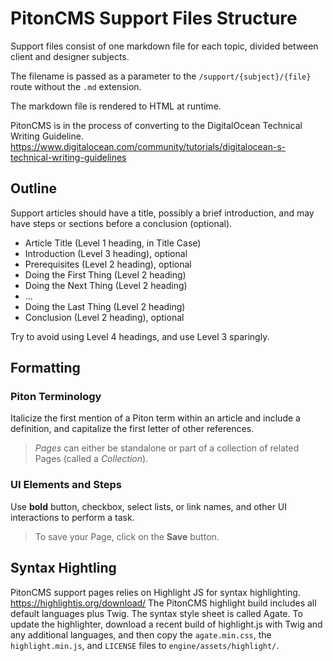 # PitonCMS Support Files Structure

Support files consist of one markdown file for each topic, divided between client and designer subjects.

The filename is passed as a parameter to the `/support/{subject}/{file}` route without the `.md` extension.

The markdown file is rendered to HTML at runtime.

PitonCMS is in the process of converting to the DigitalOcean Technical Writing Guideline.
https://www.digitalocean.com/community/tutorials/digitalocean-s-technical-writing-guidelines

## Outline
Support articles should have a title, possibly a brief introduction, and may have steps or sections before a conclusion (optional).

- Article Title (Level 1 heading, in Title Case)
- Introduction (Level 3 heading), optional
- Prerequisites (Level 2 heading), optional
- Doing the First Thing (Level 2 heading)
- Doing the Next Thing (Level 2 heading)
- …
- Doing the Last Thing (Level 2 heading)
- Conclusion (Level 2 heading), optional

Try to avoid using Level 4 headings, and use Level 3 sparingly.

## Formatting

### Piton Terminology
Italicize the first mention of a Piton term within an article and include a definition, and capitalize the first letter of other references.
>*Pages* can either be standalone or part of a collection of related Pages (called a *Collection*).

### UI Elements and Steps
Use **bold** button, checkbox, select lists, or link names, and other UI interactions to perform a task.
>To save your Page, click on the **Save** button.

## Syntax Hightling
PitonCMS support pages relies on Highlight JS for syntax highlighting. https://highlightjs.org/download/ The PitonCMS highlight build includes all default languages plus Twig. The syntax style sheet is called Agate. To update the highlighter, download a recent build of highlight.js with Twig and any additional languages, and then copy the `agate.min.css`, the `highlight.min.js`, and `LICENSE` files to `engine/assets/highlight/`.